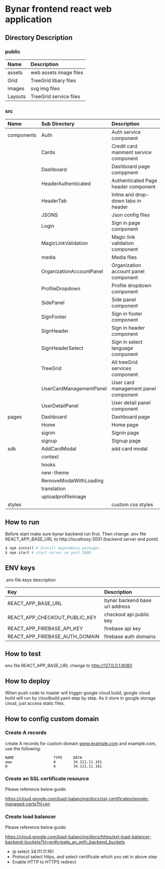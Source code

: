 Bynar frontend react web application
==================================================
## Directory Description
### public
| Name | Description |
| :--- | :--- |
| assets | web assets image files |
| Grid | TreeGrid libary files |
| images | svg img files |
| Layouts | TreeGrid service files |

### src
| Name | Sub Directory | Description |
| :--- | :--- |:--- |
| components | Auth | Auth service component|
|  | Cards |Credit card manment service component|
|  | Dashboard |Dashboard page comppnent|
|  | HeaderAuthenticated | Authenticated Page header component|
|  | HeaderTab | Inline and drop-down tabs in header|
|  | JSONS | Json config files |
|  | Login | Sign in page component |
|  | MagicLinkValidation | Magic link validation component|
|  | media | Media files |
|  | OrganizationAccountPanel | Organization account panel component|
|  | ProfileDropdown | Profile dropdown component|
|  | SidePanel | Side panel component|
|  | SignFooter | Sign in footer component|
|  | SignHeader | Sign in header component|
|  | SignHeaderSelect | Sign in select language component|
|  | TreeGrid | All treeGrid services component|
|  | UserCardManagementPanel | User card management panel component|
|  | UserDetailPanel | User detail panel component|
| pages | Dashboard | Dashboard page|
|  | Home | Home page|
|  | signin | Signin page|
|  | signup | Signup page|
|  sdk | AddCardModal | add card modal|
|  | context | |
|  | hooks | |
|  | new-theme | |
|  | RemoveModalWithLoading | |
|  | translation | |
|  | uploadprofileimage | |
|  styles | | custom css styles|

## How to run

Before start make sure bynar backend run first. Then change .env file REACT_APP_BASE_URL to http://localhosy:3001 (backend server end point)

```bash
$ npm install # Install dependency packages
$ npm start # start server on port 3000
```

## ENV keys
.env file keys description

| Key | Description |
| :--- | :--- |
| REACT_APP_BASE_URL| bynar backend base url address|
| REACT_APP_CHECKOUT_PUBLIC_KEY| checkout api public key|
| REACT_APP_FIREBASE_API_KEY| firebase api key|
| REACT_APP_FIREBASE_AUTH_DOMAIN| firebase auth domains|

## How to test

env file REACT_APP_BASE_URL change to http://127.0.0.1:8080

## How to deploy

When push code to master will trigger google cloud build, google cloud build will run by cloudbuild.yaml step by step. As it store in google storage cloud, just access static files.

## How to config custom domain
### Create A records

create A records for custom domain www.example.com and example.com, use the following:

```
NAME                  TYPE     DATA
www                   A        34.111.11.161
@                     A        34.111.11.161
```

### Create an SSL certificate resource

Please reference below guide:

https://cloud.google.com/load-balancing/docs/ssl-certificates/google-managed-certs?hl=en

### Create load balancer

Please reference below guide:

https://cloud.google.com/load-balancing/docs/https/ext-load-balancer-backend-buckets?hl=en#create_an_with_backend_buckets

- ip select 34.111.11.161
- Protocol select https, and select certificate which you set in above step
- Enable HTTP to HTTPS redirect
